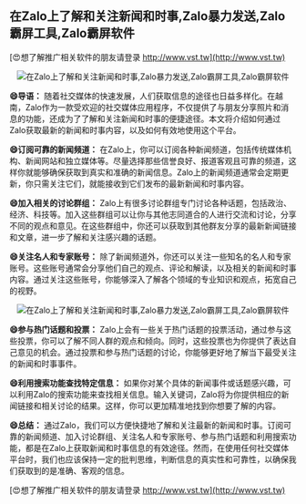 ## **在Zalo上了解和关注新闻和时事,Zalo暴力发送,Zalo霸屏工具,Zalo霸屏软件**

[😍想了解推广相关软件的朋友请登录 http://www.vst.tw](http://www.vst.tw)

 <center><img src="https://vst.tw/MP4/tuiguang/png/1.png" alt="在Zalo上了解和关注新闻和时事,Zalo暴力发送,Zalo霸屏工具,Zalo霸屏软件"></center>

**😄导语：**
随着社交媒体的快速发展，人们获取信息的途径也日益多样化。在越南，Zalo作为一款受欢迎的社交媒体应用程序，不仅提供了与朋友分享照片和消息的功能，还成为了了解和关注新闻和时事的便捷途径。本文将介绍如何通过Zalo获取最新的新闻和时事内容，以及如何有效地使用这个平台。

**😄订阅可靠的新闻频道：**
在Zalo上，你可以订阅各种新闻频道，包括传统媒体机构、新闻网站和独立媒体等。尽量选择那些信誉良好、报道客观且可靠的频道，这样你就能够确保获取到真实和准确的新闻信息。Zalo上的新闻频道通常会定期更新，你只需关注它们，就能接收到它们发布的最新新闻和时事内容。

**😄加入相关的讨论群组：**
Zalo上有很多讨论群组专门讨论各种话题，包括政治、经济、科技等。加入这些群组可以让你与其他志同道合的人进行交流和讨论，分享不同的观点和意见。在这些群组中，你还可以获取到其他群友分享的最新新闻链接和文章，进一步了解和关注感兴趣的话题。

**😄关注名人和专家账号：**
除了新闻频道外，你还可以关注一些知名的名人和专家账号。这些账号通常会分享他们自己的观点、评论和解读，以及相关的新闻和时事内容。通过关注这些账号，你能够深入了解各个领域的专业知识和观点，拓宽自己的视野。

 <center><img src="https://vst.tw/MP4/tuiguang/png/8.png" alt="在Zalo上了解和关注新闻和时事,Zalo暴力发送,Zalo霸屏工具,Zalo霸屏软件"></center>

**😄参与热门话题和投票：**
Zalo上会有一些关于热门话题的投票活动，通过参与这些投票，你可以了解不同人群的观点和倾向。同时，这些投票也为你提供了表达自己意见的机会。通过投票和参与热门话题的讨论，你能够更好地了解当下最受关注的新闻和时事事件。

**😄利用搜索功能查找特定信息：**
如果你对某个具体的新闻事件或话题感兴趣，可以利用Zalo的搜索功能来查找相关信息。输入关键词，Zalo将为你提供相应的新闻链接和相关讨论的结果。这样，你可以更加精准地找到你想要了解的内容。

**😄总结：**
通过Zalo，我们可以方便快捷地了解和关注最新的新闻和时事。订阅可靠的新闻频道、加入讨论群组、关注名人和专家账号、参与热门话题和利用搜索功能，都是在Zalo上获取新闻和时事信息的有效途径。然而，在使用任何社交媒体平台时，我们也应该保持一定的批判思维，判断信息的真实性和可靠性，以确保我们获取到的是准确、客观的信息。

[😍想了解推广相关软件的朋友请登录 http://www.vst.tw](http://www.vst.tw)



